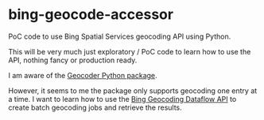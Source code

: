 # bing-geocode-accessor
PoC code to use Bing Spatial Services geocoding API using Python. 

This will be very much just exploratory / PoC code to learn how to use the API, nothing fancy or production ready. 

I am aware of the [Geocoder Python package](https://pypi.python.org/pypi/geocoder).

However, it seems to me the package only supports geocoding one entry at a time. I want to learn how to use the [Bing Geocoding Dataflow API](https://msdn.microsoft.com/en-us/library/ff701733.aspx)  to create batch geocoding jobs and retrieve the results. 
